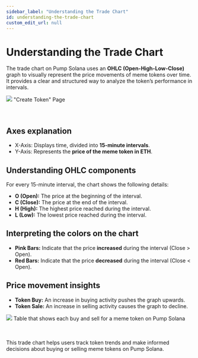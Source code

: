 ```yaml
---
sidebar_label: "Understanding the Trade Chart"
id: understanding-the-trade-chart
custom_edit_url: null
---
```


# Understanding the Trade Chart

The trade chart on Pump Solana uses an **OHLC (Open-High-Low-Close)** graph to visually represent the price movements of meme tokens over time. It provides a clear and structured way to analyze the token’s performance in intervals.

<div className="flex flex-col items-center">
    <img src="/img/trade-chart.png"/>
    <span className="font-bold text-[rgb(192,192,192)]">"Create Token" Page</span>
</div>
<br></br>

## Axes explanation

- X-Axis: Displays time, divided into **15-minute intervals**.
- Y-Axis: Represents the **price of the meme token in ETH**.

## Understanding OHLC components

For every 15-minute interval, the chart shows the following details:

- **O (Open):** The price at the beginning of the interval.
- **C (Close):** The price at the end of the interval.
- **H (High):** The highest price reached during the interval.
- **L (Low):** The lowest price reached during the interval.

## Interpreting the colors on the chart

- **Pink Bars:** Indicate that the price **increased** during the interval (Close > Open).
- **Red Bars:** Indicate that the price **decreased** during the interval (Close < Open).

## Price movement insights

- **Token Buy:** An increase in buying activity pushes the graph upwards.
- **Token Sale:** An increase in selling activity causes the graph to decline.

<div className="flex flex-col items-center">
    <img src="/img/sol-trade.png"/>
    <span className="font-bold text-[rgb(192,192,192)]">Table that shows each buy and sell for a meme token on Pump Solana</span>
</div>
<br></br>

This trade chart helps users track token trends and make informed decisions about buying or selling meme tokens on Pump Solana.
